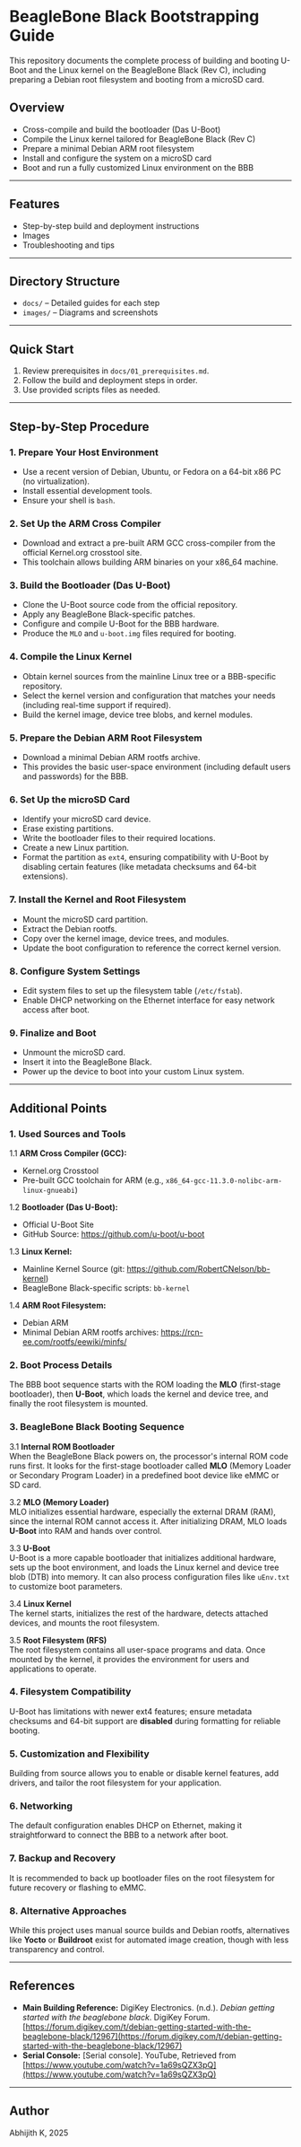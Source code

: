 # BeagleBone Black Bootstrapping Guide

This repository documents the complete process of building and booting U-Boot and the Linux kernel on the BeagleBone Black (Rev C), including preparing a Debian root filesystem and booting from a microSD card.

## Overview

- Cross-compile and build the bootloader (Das U-Boot)
- Compile the Linux kernel tailored for BeagleBone Black (Rev C)
- Prepare a minimal Debian ARM root filesystem
- Install and configure the system on a microSD card
- Boot and run a fully customized Linux environment on the BBB

---

## Features

- Step-by-step build and deployment instructions
- Images
- Troubleshooting and tips

---

## Directory Structure

- `docs/` – Detailed guides for each step
- `images/` – Diagrams and screenshots

---

## Quick Start

1. Review prerequisites in `docs/01_prerequisites.md`.
2. Follow the build and deployment steps in order.
3. Use provided scripts files as needed.

---

## Step-by-Step Procedure

### 1. Prepare Your Host Environment

- Use a recent version of Debian, Ubuntu, or Fedora on a 64-bit x86 PC (no virtualization).
- Install essential development tools.
- Ensure your shell is `bash`.

### 2. Set Up the ARM Cross Compiler

- Download and extract a pre-built ARM GCC cross-compiler from the official Kernel.org crosstool site.
- This toolchain allows building ARM binaries on your x86_64 machine.

### 3. Build the Bootloader (Das U-Boot)

- Clone the U-Boot source code from the official repository.
- Apply any BeagleBone Black-specific patches.
- Configure and compile U-Boot for the BBB hardware.
- Produce the `MLO` and `u-boot.img` files required for booting.

### 4. Compile the Linux Kernel

- Obtain kernel sources from the mainline Linux tree or a BBB-specific repository.
- Select the kernel version and configuration that matches your needs (including real-time support if required).
- Build the kernel image, device tree blobs, and kernel modules.

### 5. Prepare the Debian ARM Root Filesystem

- Download a minimal Debian ARM rootfs archive.
- This provides the basic user-space environment (including default users and passwords) for the BBB.

### 6. Set Up the microSD Card

- Identify your microSD card device.
- Erase existing partitions.
- Write the bootloader files to their required locations.
- Create a new Linux partition.
- Format the partition as `ext4`, ensuring compatibility with U-Boot by disabling certain features (like metadata checksums and 64-bit extensions).

### 7. Install the Kernel and Root Filesystem

- Mount the microSD card partition.
- Extract the Debian rootfs.
- Copy over the kernel image, device trees, and modules.
- Update the boot configuration to reference the correct kernel version.

### 8. Configure System Settings

- Edit system files to set up the filesystem table (`/etc/fstab`).
- Enable DHCP networking on the Ethernet interface for easy network access after boot.

### 9. Finalize and Boot

- Unmount the microSD card.
- Insert it into the BeagleBone Black.
- Power up the device to boot into your custom Linux system.

---
## Additional Points

### 1. Used Sources and Tools

1.1 **ARM Cross Compiler (GCC):**  
- Kernel.org Crosstool  
- Pre-built GCC toolchain for ARM (e.g., `x86_64-gcc-11.3.0-nolibc-arm-linux-gnueabi`)

1.2 **Bootloader (Das U-Boot):**  
- Official U-Boot Site  
- GitHub Source: https://github.com/u-boot/u-boot

1.3 **Linux Kernel:**  
- Mainline Kernel Source (git: https://github.com/RobertCNelson/bb-kernel)  
- BeagleBone Black-specific scripts: `bb-kernel`

1.4 **ARM Root Filesystem:**  
- Debian ARM  
- Minimal Debian ARM rootfs archives: https://rcn-ee.com/rootfs/eewiki/minfs/

### 2. Boot Process Details

The BBB boot sequence starts with the ROM loading the **MLO** (first-stage bootloader), then **U-Boot**, which loads the kernel and device tree, and finally the root filesystem is mounted.

### 3. BeagleBone Black Booting Sequence

3.1 **Internal ROM Bootloader**  
When the BeagleBone Black powers on, the processor's internal ROM code runs first. It looks for the first-stage bootloader called **MLO** (Memory Loader or Secondary Program Loader) in a predefined boot device like eMMC or SD card.

3.2 **MLO (Memory Loader)**  
MLO initializes essential hardware, especially the external DRAM (RAM), since the internal ROM cannot access it. After initializing DRAM, MLO loads **U-Boot** into RAM and hands over control.

3.3 **U-Boot**  
U-Boot is a more capable bootloader that initializes additional hardware, sets up the boot environment, and loads the Linux kernel and device tree blob (DTB) into memory. It can also process configuration files like `uEnv.txt` to customize boot parameters.

3.4 **Linux Kernel**  
The kernel starts, initializes the rest of the hardware, detects attached devices, and mounts the root filesystem.

3.5 **Root Filesystem (RFS)**  
The root filesystem contains all user-space programs and data. Once mounted by the kernel, it provides the environment for users and applications to operate.

### 4. Filesystem Compatibility

U-Boot has limitations with newer ext4 features; ensure metadata checksums and 64-bit support are **disabled** during formatting for reliable booting.

### 5. Customization and Flexibility

Building from source allows you to enable or disable kernel features, add drivers, and tailor the root filesystem for your application.

### 6. Networking

The default configuration enables DHCP on Ethernet, making it straightforward to connect the BBB to a network after boot.

### 7. Backup and Recovery

It is recommended to back up bootloader files on the root filesystem for future recovery or flashing to eMMC.

### 8. Alternative Approaches

While this project uses manual source builds and Debian rootfs, alternatives like **Yocto** or **Buildroot** exist for automated image creation, though with less transparency and control.


---

## References

*   **Main Building Reference:** DigiKey Electronics. (n.d.). *Debian getting started with the beaglebone black*. DigiKey Forum. [https://forum.digikey.com/t/debian-getting-started-with-the-beaglebone-black/12967](https://forum.digikey.com/t/debian-getting-started-with-the-beaglebone-black/12967)
*   **Serial Console:** [Serial console]. YouTube, Retrieved from [https://www.youtube.com/watch?v=1a69sQZX3pQ](https://www.youtube.com/watch?v=1a69sQZX3pQ)

---

## Author

Abhijith K, 2025

